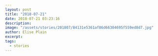 ```yaml
---
layout: post
title: "2018-07-21"
date: 2018-07-21 03:23:16
description: 
image: "/assets/stories/201807/84131e5361af86d66304695f559ed8d7.jpg"
author: Elise Plain
excerpt: 
tags: 
  - stories
---
```



<p></p>
